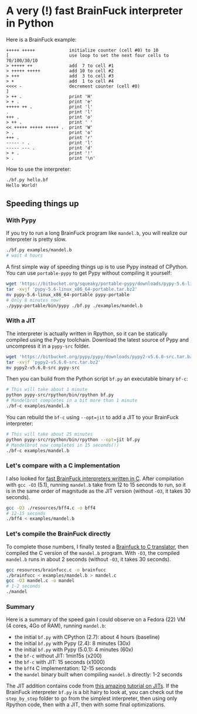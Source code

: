 A very (!) fast BrainFuck interpreter in Python
===============================================

Here is a BrainFuck example:

```bf
+++++ +++++             initialize counter (cell #0) to 10
[                       use loop to set the next four cells to 70/100/30/10
> +++++ ++              add  7 to cell #1
> +++++ +++++           add 10 to cell #2
> +++                   add  3 to cell #3
> +                     add  1 to cell #4
<<<< -                  decrement counter (cell #0)
]
> ++ .                  print 'H'
> + .                   print 'e'
+++++ ++ .              print 'l'
.                       print 'l'
+++ .                   print 'o'
> ++ .                  print ' '
<< +++++ +++++ +++++ .  print 'W'
> .                     print 'o'
+++ .                   print 'r'
----- - .               print 'l'
----- --- .             print 'd'
> + .                   print '!'
> .                     print '\n'
```

How to use the interpreter:

```bash
./bf.py hello.bf
Hello World!
```

## Speeding things up

### With Pypy

If you try to run a long BrainFuck program like `mandel.b`, you will realize our interpreter is pretty slow.

```bash
./bf.py examples/mandel.b
# wait 4 hours
```

A first simple way of speeding things up is to use Pypy instead of CPython. You can use `portable-pypy` to get Pypy without compiling it yourself:

```bash
wget 'https://bitbucket.org/squeaky/portable-pypy/downloads/pypy-5.6-linux_x86_64-portable.tar.bz2'
tar -xvjf 'pypy-5.6-linux_x86_64-portable.tar.bz2'
mv pypy-5.6-linux_x86_64-portable pypy-portable
# Only 8 minutes now!
./pypy-portable/bin/pypy ./bf.py ./examples/mandel.b
```

### With a JIT

The interpreter is actually written in Rpython, so it can be statically compiled using the Pypy toolchain.
Download the latest source of Pypy and uncompress it in a `pypy-src` folder.

```bash
wget 'https://bitbucket.org/pypy/pypy/downloads/pypy2-v5.6.0-src.tar.bz2'
tar -xvjf 'pypy2-v5.6.0-src.tar.bz2'
mv pypy2-v5.6.0-src pypy-src
```

Then you can build from the Python script `bf.py` an executable binary `bf-c`:

```bash
# This will take about 1 minute
python pypy-src/rpython/bin/rpython bf.py
# Mandelbrot completes in a bit more than 1 minute
./bf-c examples/mandel.b
```

You can rebuild the `bf-c` using `--opt=jit` to add a JIT to your BrainFuck interpreter:

```bash
# This will take about 25 minutes
python pypy-src/rpython/bin/rpython --opt=jit bf.py
# Mandelbrot now completes in 15 seconds(!)
./bf-c examples/mandel.b
```

### Let's compare with a C implementation

I also looked for [fast BrainFuck interpreters written in C](http://mazonka.com/brainf/). After compilation with `gcc -O3` (5.1), running `mandel.b` take from 12 to 15 seconds to run, so it is in the same order of magnitude as the JIT version (without `-O3`, it takes 30 seconds).

```bash
gcc -O3 ./resources/bff4.c -o bff4
# 12-15 seconds
./bff4 < examples/mandel.b
```

### Let's compile the BrainFuck directly

To complete those numbers, I finally tested a [Brainfuck to C translator](https://gist.github.com/Ricket/939687), then compiled the C version of the `mandel.b` program. With `-O3`, the compiled `mandel.b` runs in about 2 seconds (without `-O3`, it takes 30 seconds).

```bash
gcc resources/brainfucc.c -o brainfucc
./brainfucc < examples/mandel.b > mandel.c
gcc -O3 mandel.c -o mandel
# 1-2 seconds
./mandel
```

### Summary

Here is a summary of the speed gain I could observe on a Fedora (22) VM (4 cores, 4Go of RAM), running `mandel.b`:

* the initial `bf.py` with CPython (2.7): about 4 hours (baseline)
* the initial `bf.py` with Pypy (2.4): 8 minutes (30x)
* the initial `bf.py` with Pypy (5.0.1): 4 minutes (60x)
* the `bf-c` without JIT: 1min15s (x200)
* the `bf-c` with JIT: 15 seconds (x1000)
* the `bff4` C implementation: 12-15 seconds
* the `mandel` binary built when compiling `mandel.b` directly: 1-2 seconds

The JIT addition contains code from [this amazing tutorial on JITs](http://morepypy.blogspot.fr/2011/04/tutorial-part-2-adding-jit.html).
If the BrainFuck interpreter `bf.py`  is a bit hairy to look at, you can check out the `step_by_step` folder to go from the simplest interpreter, then
using only Rpython code, then with a JIT, then with some final optimizations.
